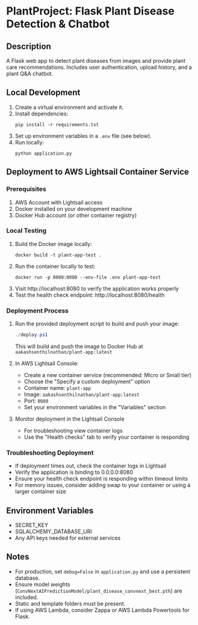 # PlantProject: Flask Plant Disease Detection & Chatbot

## Description
A Flask web app to detect plant diseases from images and provide plant care recommendations. Includes user authentication, upload history, and a plant Q&A chatbot.

## Local Development
1. Create a virtual environment and activate it.
2. Install dependencies:
   ```
   pip install -r requirements.txt
   ```
3. Set up environment variables in a `.env` file (see below).
4. Run locally:
   ```
   python application.py
   ```

## Deployment to AWS Lightsail Container Service

### Prerequisites
1. AWS Account with Lightsail access
2. Docker installed on your development machine
3. Docker Hub account (or other container registry)

### Local Testing
1. Build the Docker image locally:
   ```
   docker build -t plant-app-test .
   ```
2. Run the container locally to test:
   ```
   docker run -p 8080:8080 --env-file .env plant-app-test
   ```
3. Visit http://localhost:8080 to verify the application works properly
4. Test the health check endpoint: http://localhost:8080/health

### Deployment Process
1. Run the provided deployment script to build and push your image:
   ```powershell
   ./deploy.ps1
   ```
   This will build and push the image to Docker Hub at `aakashsenthilnathan/plant-app:latest`

2. In AWS Lightsail Console:
   - Create a new container service (recommended: Micro or Small tier)
   - Choose the "Specify a custom deployment" option
   - Container name: `plant-app`
   - Image: `aakashsenthilnathan/plant-app:latest`
   - Port: `8080`
   - Set your environment variables in the "Variables" section

3. Monitor deployment in the Lightsail Console
   - For troubleshooting view container logs
   - Use the "Health checks" tab to verify your container is responding

### Troubleshooting Deployment
- If deployment times out, check the container logs in Lightsail
- Verify the application is binding to 0.0.0.0:8080
- Ensure your health check endpoint is responding within timeout limits
- For memory issues, consider adding swap to your container or using a larger container size

## Environment Variables
- SECRET_KEY
- SQLALCHEMY_DATABASE_URI
- Any API keys needed for external services

## Notes
- For production, set `debug=False` in `application.py` and use a persistent database.
- Ensure model weights (`ConvNextAIPredictionModel/plant_disease_convnext_best.pth`) are included.
- Static and template folders must be present.
- If using AWS Lambda, consider Zappa or AWS Lambda Powertools for Flask.
